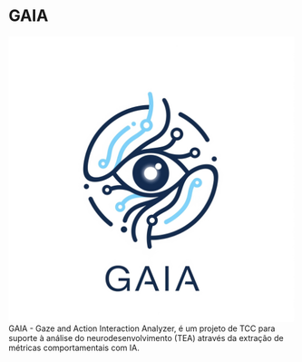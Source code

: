 # GAIA
![Logo GAIA](assets/gaialogo.png) 
GAIA - Gaze and Action Interaction Analyzer, é um projeto de TCC para suporte à análise do neurodesenvolvimento (TEA) através da extração de métricas comportamentais com IA.
